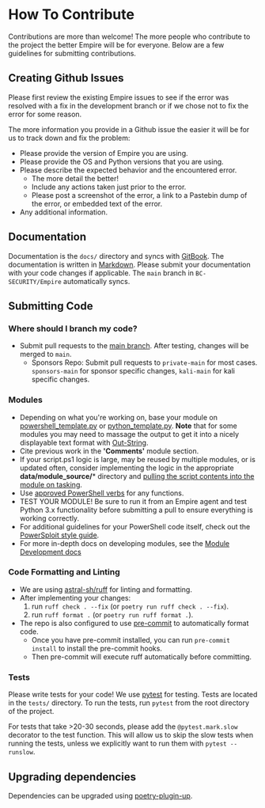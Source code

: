 # How To Contribute

Contributions are more than welcome! The more people who contribute to the project the better Empire will be for everyone. Below are a few guidelines for submitting contributions.


## Creating Github Issues

Please first review the existing Empire issues to see if the error was resolved with a fix in the development branch or if we chose not to fix the error for some reason.

The more information you provide in a Github issue the easier it will be for us to track down and fix the problem:

* Please provide the version of Empire you are using.
* Please provide the OS and Python versions that you are using.
* Please describe the expected behavior and the encountered error.
  * The more detail the better!
  * Include any actions taken just prior to the error.
  * Please post a screenshot of the error, a link to a Pastebin dump of the error, or embedded text of the error.
* Any additional information.

## Documentation

Documentation is the `docs/` directory and syncs with [GitBook](https://bc-security.gitbook.io/empire-wiki/).
The documentation is written in [Markdown](https://www.markdownguide.org/basic-syntax/).
Please submit your documentation with your code changes if applicable.
The `main` branch in `BC-SECURITY/Empire` automatically syncs.


## Submitting Code

### Where should I branch my code?

* Submit pull requests to the [main branch](https://github.com/BC-SECURITY/Empire/tree/main). After testing, changes will be merged to `main`.
  * Sponsors Repo: Submit pull requests to `private-main` for most cases. `sponsors-main` for sponsor specific changes, `kali-main` for kali specific changes.


### Modules

* Depending on what you're working on, base your module on [powershell_template.py](https://github.com/BC-SECURITY/Empire/blob/master/empire/server/modules/powershell_template.py) or [python_template.py](https://github.com/BC-SECURITY/Empire/blob/master/empire/server/modules/python_template.py). **Note** that for some modules you may need to massage the output to get it into a nicely displayable text format with [Out-String](https://github.com/PowerShellEmpire/Empire/blob/0cbdb165a29e4a65ad8dddf03f6f0e36c33a7350/lib/modules/situational_awareness/network/powerview/get_user.py#L111).
* Cite previous work in the **'Comments'** module section.
* If your script.ps1 logic is large, may be reused by multiple modules, or is updated often, consider implementing the logic in the appropriate **data/module_source/*** directory and [pulling the script contents into the module on tasking](https://github.com/PowerShellEmpire/Empire/blob/0cbdb165a29e4a65ad8dddf03f6f0e36c33a7350/lib/modules/situational_awareness/network/powerview/get_user.py#L85-L95).
* Use [approved PowerShell verbs](https://docs.microsoft.com/en-us/powershell/scripting/developer/cmdlet/approved-verbs-for-windows-powershell-commands?view=powershell-7.1) for any functions.
* TEST YOUR MODULE! Be sure to run it from an Empire agent and test Python 3.x functionality before submitting a pull to ensure everything is working correctly.
* For additional guidelines for your PowerShell code itself, check out the [PowerSploit style guide](https://github.com/PowerShellMafia/PowerSploit/blob/master/README.md).
* For more in-depth docs on developing modules, see the [Module Development docs](https://bc-security.gitbook.io/empire-wiki/module-development)

### Code Formatting and Linting

* We are using [astral-sh/ruff](https://github.com/astral-sh/ruff) for linting and formatting.
* After implementing your changes:
    1. run `ruff check . --fix` (or `poetry run ruff check . --fix`).
    2. run `ruff format .` (or `poetry run ruff format .`).
* The repo is also configured to use [pre-commit](https://pre-commit.com/) to automatically format code.
  * Once you have pre-commit installed, you can run `pre-commit install` to install the pre-commit hooks.
  * Then pre-commit will execute ruff automatically before committing.

### Tests

Please write tests for your code! We use [pytest](https://docs.pytest.org/en/latest/) for testing. Tests are located in the `tests/` directory. To run the tests, run `pytest` from the root directory of the project.

For tests that take >20-30 seconds, please add the `@pytest.mark.slow` decorator to the test function. This will allow us to skip the slow tests when running the tests, unless we explicitly want to run them with `pytest --runslow`.

## Upgrading dependencies
Dependencies can be upgraded using [poetry-plugin-up](https://github.com/MousaZeidBaker/poetry-plugin-up).
